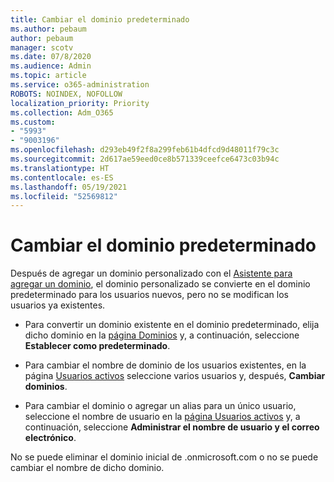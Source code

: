 ```yaml
---
title: Cambiar el dominio predeterminado
ms.author: pebaum
author: pebaum
manager: scotv
ms.date: 07/8/2020
ms.audience: Admin
ms.topic: article
ms.service: o365-administration
ROBOTS: NOINDEX, NOFOLLOW
localization_priority: Priority
ms.collection: Adm_O365
ms.custom:
- "5993"
- "9003196"
ms.openlocfilehash: d293eb49f2f8a299feb61b4dfcd9d48011f79c3c
ms.sourcegitcommit: 2d617ae59eed0ce8b571339ceefce6473c03b94c
ms.translationtype: HT
ms.contentlocale: es-ES
ms.lasthandoff: 05/19/2021
ms.locfileid: "52569812"
---
```

# <a name="change-default-domain"></a>Cambiar el dominio predeterminado

Después de agregar un dominio personalizado con el [Asistente para agregar un dominio](https://admin.microsoft.com/Adminportal#/Domains/Wizard), el dominio personalizado se convierte en el dominio predeterminado para los usuarios nuevos, pero no se modifican los usuarios ya existentes.

- Para convertir un dominio existente en el dominio predeterminado, elija dicho dominio en la [página Dominios](https://admin.microsoft.com/Adminportal/Home#/Domains) y, a continuación, seleccione **Establecer como predeterminado**.

- Para cambiar el nombre de dominio de los usuarios existentes, en la página [Usuarios activos](https://admin.microsoft.com/Adminportal/Home#/users) seleccione varios usuarios y, después, **Cambiar dominios**.

- Para cambiar el dominio o agregar un alias para un único usuario, seleccione el nombre de usuario en la [página Usuarios activos](https://admin.microsoft.com/Adminportal/Home#/users) y, a continuación, seleccione **Administrar el nombre de usuario y el correo electrónico**.

No se puede eliminar el dominio inicial de .onmicrosoft.com o no se puede cambiar el nombre de dicho dominio.